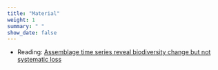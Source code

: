 ```yaml
---
title: "Material"
weight: 1
summary: " "
show_date: false
---
```



 * Reading: [Assemblage time series reveal biodiversity change but not systematic loss](https://doi.org/10.1126/science.1248484)
